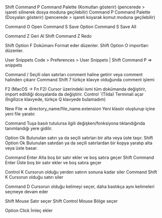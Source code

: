 
Shift Command P         Command Palette (Komutları gösterir) (pencerede > işareti silinerek dosya moduna geçilebilir)
Command P               Command Palette (Dosyaları gösterir) (pencerede > işareti koyarak komut moduna geçilebilir)

Command O               Open
Command S               Save
Option Command S        Save All

Command Z               Geri Al
Shift Command Z         Redo

Shift Option F          Dokümanı Format eder düzenler.
Shift Option O          importları düzenler.

User Snippets           Code > Preferences > User Snippets  |  Shift Command P => snippets

Command /               Seçili olan satırları comment haline getirir veya comment halinden çıkarır
Command Shift 7         türkçe klavye olduğunda comment işlemi

F2 (MacOS -> Fn F2)     Cursor üzerindeki ismi tüm dokümanda değiştirir, import edildiği dosyalarda da değiştirir.
Control `(Tilda)        Terminali açar (İngilizce klavyede, türkçe Q klavyede bulamadım)

New File => directory_name/file_name.extension      Yeni klasör oluşturup içine yeni file yaratır.

Command                 Tuşa basılı tutulursa ilgili değişken/fonksiyona tıklandığında tanımlandığı yere gidilir.

Option Ok               Bulunulan satırı ya da seçili satırları bir alta veya üste taşır.
Shift Option Ok         Bulunulan satırdan ya da seçili satırlardan bir kopya yaratıp alta veya üste basar.

Command Enter           Alta boş bir satır ekler ve boş satıra geçer
Shift Command Enter     Üste boş bir satır ekler ve boş satıra geçer

Control K               Cursorun olduğu yerden satırın sonuna kadar siler
Command Shift K         Cursorun olduğu satırı siler

Command D               Cursorun olduğu kelimeyi seçer, daha bastıkça aynı kelimeleri seçmeye devam eder 

Shift Mouse             Satır seçer
Shift Control Mouse     Bölge seçer

Option Click            İmleç ekler